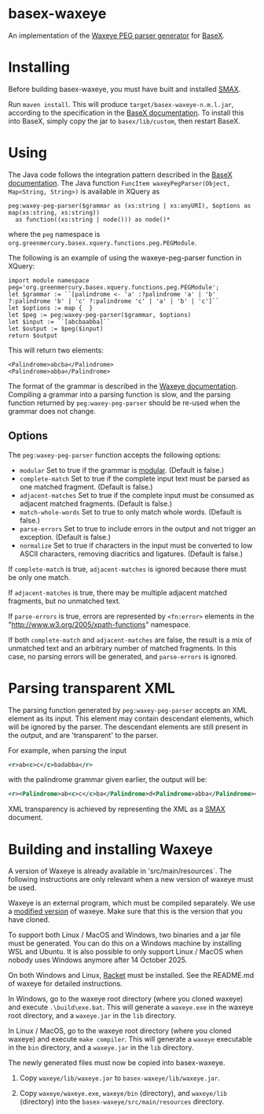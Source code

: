 # basex-waxeye

An implementation of the [Waxeye PEG parser generator](https://waxeye.org/) for [BaseX](https://github.com/BaseXdb/basex).


# Installing

Before building basex-waxeye, you must have built and installed [SMAX](https://github.com/nverwer/SMAX).

Run `maven install`.
This will produce `target/basex-waxeye-n.m.l.jar`, according to the specification in the [BaseX documentation](https://docs.basex.org/main/Repository#java).
To install this into BaseX, simply copy the jar to `basex/lib/custom`,
then restart BaseX.


# Using

The Java code follows the integration pattern described in the [BaseX documentation](https://docs.basex.org/main/Java_Bindings#integration).
The Java function `FuncItem waxeyPegParser(Object, Map<String, String>)`
is available in XQuery as 

```xquery
peg:waxey-peg-parser($grammar as (xs:string | xs:anyURI), $options as map(xs:string, xs:string))
  as function((xs:string | node())) as node()*
```

where the `peg` namespace is `org.greenmercury.basex.xquery.functions.peg.PEGModule`.

The following is an example of using the waxeye-peg-parser function in XQuery:

```xquery
import module namespace peg='org.greenmercury.basex.xquery.functions.peg.PEGModule';
let $grammar := ``[palindrome <- 'a' :?palindrome 'a' | 'b' ?:palindrome 'b' | 'c' ?:palindrome 'c' | 'a' | 'b' | 'c']``
let $options := map {  }
let $peg := peg:waxey-peg-parser($grammar, $options)
let $input := ``[abcbaabba]``
let $output := $peg($input)
return $output
```

This will return two elements:

```
<Palindrome>abcba</Palindrome>
<Palindrome>abba</Palindrome>
```

The format of the grammar is described in the [Waxeye documentation](https://waxeye.org/manual).
Compiling a grammar into a parsing function is slow, and the parsing function returned by `peg:waxey-peg-parser` should be re-used when the grammar does not change.

## Options

The `peg:waxey-peg-parser` function accepts the following options:

* `modular` Set to true if the grammar is [modular](https://waxeye.org/manual#_modular_grammars). (Default is false.)
* `complete-match` Set to true if the complete input text must be parsed as one matched fragment. (Default is false.)
* `adjacent-matches` Set to true if the complete input must be consumed as adjacent matched fragments. (Default is false.)
* `match-whole-words` Set to true to only match whole words. (Default is false.)
* `parse-errors` Set to true to include errors in the output and not trigger an exception. (Default is false.)
* `normalize` Set to true if characters in the input must be converted to low ASCII characters, removing diacritics and ligatures. (Default is false.)

If `complete-match` is true, `adjacent-matches` is ignored because there must be only one match.

If `adjacent-matches` is true, there may be multiple adjacent matched fragments, but no unmatched text.

If `parse-errors` is true, errors are represented by `<fn:error>` elements in the "http://www.w3.org/2005/xpath-functions" namespace.

If both `complete-match` and `adjacent-matches` are false, the result is a mix of unmatched text and an arbitrary number of matched fragments.
In this case, no parsing errors will be generated, and `parse-errors` is ignored.


# Parsing transparent XML

The parsing function generated by `peg:waxey-peg-parser` accepts an XML element as its input.
This element may contain descendant elements, which will be ignored by the parser.
The descendant elements are still present in the output, and are 'transparent' to the parser.

For example, when parsing the input

```xml
<r>ab<c>c</c>badabba</r>
```

with the palindrome grammar given earlier, the output will be:

```xml
<r><Palindrome>ab<c>c</c>ba</Palindrome>d<Palindrome>abba</Palindrome></r>
```

XML transparency is achieved by representing the XML as a [SMAX](https://github.com/nverwer/SMAX) document.


# Building and installing Waxeye

A version of Waxeye is already available in 'src/main/resources`.
The following instructions are only relevant when a new version of waxeye must be used.

Waxeye is an external program, which must be compiled separately.
We use a [modified version](https://github.com/nverwer/waxeye) of waxeye.
Make sure that this is the version that you have cloned.

To support both Linux / MacOS and Windows, two binaries and a jar file must be generated.
You can do this on a Windows machine by installing WSL and Ubuntu.
It is also possible to only support Linux / MacOS when nobody uses Windows anymore after 14 October 2025. 

On both Windows and Linux, [Racket](http://racket-lang.org) must be installed.
See the README.md of waxeye for detailed instructions.

In Windows, go to the waxeye root directory (where you cloned waxeye) and execute `.\build\exe.bat`.
This will generate a `waxeye.exe` in the waxeye root directory, and a `waxeye.jar` in the `lib` directory.

In Linux / MacOS, go to the waxeye root directory (where you cloned waxeye) and execute `make compiler`.
This will generate a `waxeye` executable in the `bin` directory, and a `waxeye.jar` in the `lib` directory.

The newly generated files must now be copied into basex-waxeye.

1. Copy `waxeye/lib/waxeye.jar` to `basex-waxeye/lib/waxeye.jar`.

2. Copy `waxeye/waxeye.exe`, `waxeye/bin` (directory), and `waxeye/lib` (directory) into the `basex-waxeye/src/main/resources` directory.